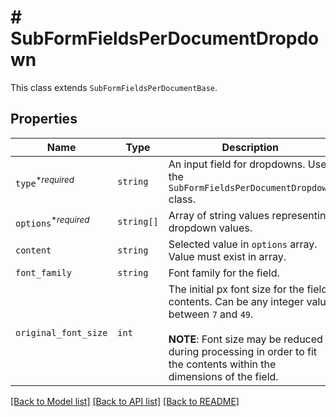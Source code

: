 # # SubFormFieldsPerDocumentDropdown

This class extends `SubFormFieldsPerDocumentBase`.

## Properties

Name | Type | Description | Notes
------------ | ------------- | ------------- | -------------
| `type`<sup>*_required_</sup> | ```string``` |  An input field for dropdowns. Use the `SubFormFieldsPerDocumentDropdown` class.  |  [default to 'dropdown'] |
| `options`<sup>*_required_</sup> | ```string[]``` |  Array of string values representing dropdown values.  |  |
| `content` | ```string``` |  Selected value in `options` array. Value must exist in array.  |  |
| `font_family` | ```string``` |  Font family for the field.  |  |
| `original_font_size` | ```int``` |  The initial px font size for the field contents. Can be any integer value between `7` and `49`. <br><br>**NOTE**: Font size may be reduced during processing in order to fit the contents within the dimensions of the field.  |  |

[[Back to Model list]](../../README.md#models) [[Back to API list]](../../README.md#endpoints) [[Back to README]](../../README.md)
